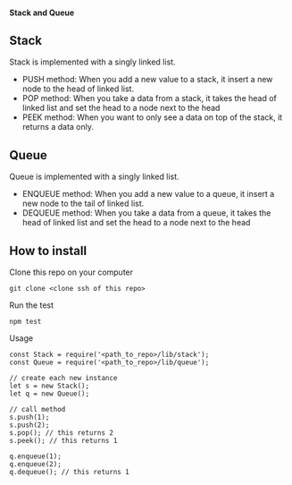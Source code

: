 #### Stack and Queue

## Stack

Stack is implemented with a singly linked list.

* PUSH method: When you add a new value to a stack, it insert a new node to the head of linked list.
* POP method: When you take a data from a stack, it takes the head of linked list and set the head to a node next to the head
* PEEK method: When you want to only see a data on top of the stack, it returns a data only.


## Queue

Queue is implemented with a singly linked list.

* ENQUEUE method: When you add a new value to a queue, it insert a new node to the tail of linked list.
* DEQUEUE method: When you take a data from a queue, it takes the head of linked list and set the head to a node next to the head


## How to install
Clone this repo on your computer
```
git clone <clone ssh of this repo>
```

Run the test
```
npm test
```

Usage
```
const Stack = require('<path_to_repo>/lib/stack');
const Queue = require('<path_to_repo>/lib/queue');

// create each new instance
let s = new Stack();
let q = new Queue();

// call method
s.push(1);
s.push(2);
s.pop(); // this returns 2
s.peek(); // this returns 1

q.enqueue(1);
q.enqueue(2);
q.dequeue(); // this returns 1

